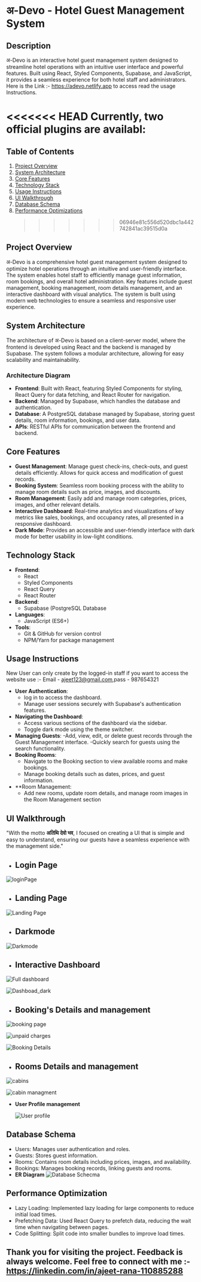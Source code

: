 # अ-Devo - Hotel Guest Management System

## Description

अ-Devo is an interactive hotel guest management system designed to streamline hotel operations with an intuitive user interface and powerful features. Built using React, Styled Components, Supabase, and JavaScript, it provides a seamless experience for both hotel staff and administrators.
Here is the Link :- https://adevo.netlify.app to access read the usage Instructions.

<<<<<<< HEAD
Currently, two official plugins are availabl:
=======

## **Table of Contents**

1. [Project Overview](#project-overview)
2. [System Architecture](#system-architecture)
3. [Core Features](#core-features)
4. [Technology Stack](#technology-stack)
5. [Usage Instructions](#usage-instructions)
6. [UI Walkthrough](#screenshots-and-ui-walkthrough)
7. [Database Schema](#database-schema)
8. [Performance Optimizations](#performance-optimizations)
   > > > > > > > 06946e81c556d520dbc1a442742841ac39515d0a

## **Project Overview**

अ-Devo is a comprehensive hotel guest management system designed to optimize hotel operations through an intuitive and user-friendly interface. The system enables hotel staff to efficiently manage guest information, room bookings, and overall hotel administration. Key features include guest management, booking management, room details management, and an interactive dashboard with visual analytics. The system is built using modern web technologies to ensure a seamless and responsive user experience.

## **System Architecture**

The architecture of अ-Devo is based on a client-server model, where the frontend is developed using React and the backend is managed by Supabase. The system follows a modular architecture, allowing for easy scalability and maintainability.

### **Architecture Diagram**

- **Frontend**: Built with React, featuring Styled Components for styling, React Query for data fetching, and React Router for navigation.
- **Backend**: Managed by Supabase, which handles the database and authentication.
- **Database**: A PostgreSQL database managed by Supabase, storing guest details, room information, bookings, and user data.
- **APIs**: RESTful APIs for communication between the frontend and backend.

## **Core Features**

- **Guest Management**: Manage guest check-ins, check-outs, and guest details efficiently. Allows for quick access and modification of guest records.
- **Booking System**: Seamless room booking process with the ability to manage room details such as price, images, and discounts.
- **Room Management**: Easily add and manage room categories, prices, images, and other relevant details.
- **Interactive Dashboard**: Real-time analytics and visualizations of key metrics like sales, bookings, and occupancy rates, all presented in a responsive dashboard.
- **Dark Mode**: Provides an accessible and user-friendly interface with dark mode for better usability in low-light conditions.

## **Technology Stack**

- **Frontend**:
  - React
  - Styled Components
  - React Query
  - React Router
- **Backend**:
  - Supabase (PostgreSQL Database
- **Languages**:
  - JavaScript (ES6+)
- **Tools**:
  - Git & GitHub for version control
  - NPM/Yarn for package management

## **Usage Instructions**

New User can only create by the logged-in staff
if you want to access the website use :- Email - ajeet123@gmail.com,pass - 987654321

- **User Authentication**:
  - log in to access the dashboard.
  - Manage user sessions securely with Supabase's authentication features.
- **Navigating the Dashboard**:
  - Access various sections of the dashboard via the sidebar.
  - Toggle dark mode using the theme switcher.
- **Managing Guests**:
  -Add, view, edit, or delete guest records through the Guest Management interface.
  -Quickly search for guests using the search functionality.
- **Booking Rooms**:
  - Navigate to the Booking section to view available rooms and make bookings.
  - Manage booking details such as dates, prices, and guest information.
- \*\*Room Management:
  - Add new rooms, update room details, and manage room images in the Room Management section

## **UI Walkthrough**

"With the motto **अतिथि देवो भव**, I focused on creating a UI that is simple and easy to understand, ensuring our guests have a seamless experience with the management side."

- ## **Login Page**

![loginPage](https://github.com/user-attachments/assets/bf54d536-de28-4c92-9e02-ac809653fada)

- ## **Landing Page**

![Landing Page](https://github.com/user-attachments/assets/e301fa04-694f-44aa-988f-6855fe58b401)

- ## **Darkmode**

![Darkmode](https://github.com/user-attachments/assets/a3b2014c-77ac-41f9-adcc-ba6a579e73a3)

- ## **Interactive Dashboard**

![Full dashboard](https://github.com/user-attachments/assets/093b7e81-34ea-4a14-907d-3f0d3fca4bdd)

![Dashboad_dark](https://github.com/user-attachments/assets/f9793996-108a-48c7-ba37-c5236e564736)

- ## **Booking's Details and management**

![booking page](https://github.com/user-attachments/assets/dd4aeac6-985e-4256-9f0e-d7f5d176d87c)

![unpaid charges](https://github.com/user-attachments/assets/17440d2f-4f8e-4210-8d33-c58ebb7b996a)

![Booking Details](https://github.com/user-attachments/assets/1bcaea3e-3e33-43f5-9fc9-077077e15f1b)

- ## **Rooms Details and management**

![cabins](https://github.com/user-attachments/assets/5a9c7193-06d3-4c58-9ace-8674e0d7e2af)

![cabin managment](https://github.com/user-attachments/assets/982db81b-5cda-476e-b956-6406918bcf57)

- **User Profile management**

  ![User profile](https://github.com/user-attachments/assets/6d8ce7e4-64d4-45d4-9c9c-ae851b744b28)

## **Database Schema**

- Users: Manages user authentication and roles.
- Guests: Stores guest information.
- Rooms: Contains room details including prices, images, and availability.
- Bookings: Manages booking records, linking guests and rooms.
- **ER Diagram**
  ![Database Schecma](https://github.com/user-attachments/assets/ffa44e41-0cdb-437e-903d-edf58aeb89e5)

## **Performance Optimization**

- Lazy Loading: Implemented lazy loading for large components to reduce initial load times.
- Prefetching Data: Used React Query to prefetch data, reducing the wait time when navigating between pages.
- Code Splitting: Split code into smaller bundles to improve load times.

## **Thank you for visiting the project. Feedback is always welcome. Feel free to connect with me** :- https://linkedin.com/in/ajeet-rana-110885288
